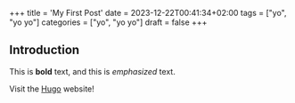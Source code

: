 +++
title = 'My First Post'
date = 2023-12-22T00:41:34+02:00
tags = ["yo", "yo yo"]
categories = ["yo", "yo yo"]
draft = false
+++

## Introduction

This is **bold** text, and this is *emphasized* text.

Visit the [Hugo](https://gohugo.io) website!
